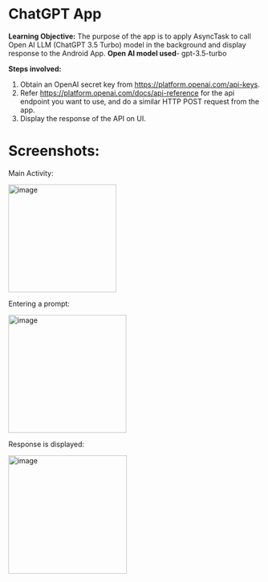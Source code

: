 # ChatGPT App

**Learning Objective:** The purpose of the app is to apply AsyncTask to call Open AI LLM (ChatGPT 3.5 Turbo) model in the background and display response to the Android App.
**Open AI model used**- gpt-3.5-turbo

**Steps involved:**
1. Obtain an OpenAI secret key from https://platform.openai.com/api-keys.
2. Refer https://platform.openai.com/docs/api-reference for the api endpoint you want to use, and do a similar  HTTP POST request from the app.
3. Display the response of the API on UI.


# Screenshots:

Main Activity:

<img width="215" alt="image" src="https://github.com/avidhi2100/CMPE-277-Assignments/assets/143249088/69faffcf-57c9-47cf-a6a0-75cd632b8b48">

Entering a prompt: 

<img width="235" alt="image" src="https://github.com/avidhi2100/CMPE-277-Assignments/assets/143249088/ca8644a9-1a20-4a4c-9ac7-3d84baab79c1">

Response is displayed:

<img width="236" alt="image" src="https://github.com/avidhi2100/CMPE-277-Assignments/assets/143249088/7111233f-b310-4d48-a012-16fcaba0876b">


